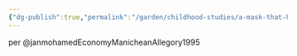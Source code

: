```yaml
---
{"dg-publish":true,"permalink":"/garden/childhood-studies/a-mask-that-hides-the-complexity-and-tensions-of-the-colonial-mission/","created":"2024-04-30T10:27:49.000+08:00","updated":"2024-07-31T16:19:13.000+08:00"}
---
```


per @janmohamedEconomyManicheanAllegory1995
